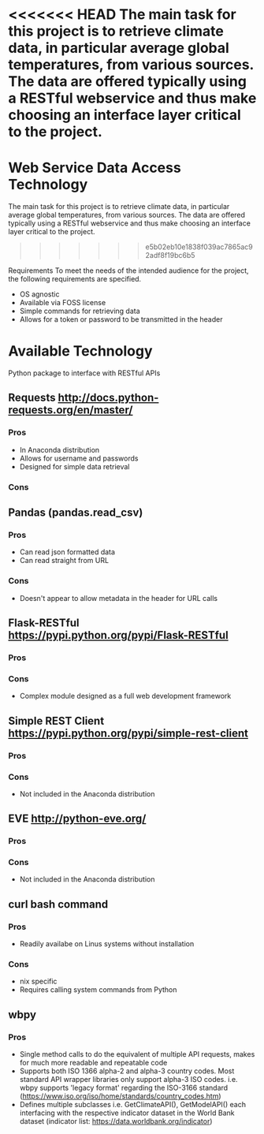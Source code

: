 <<<<<<< HEAD
The main task for this project is to retrieve climate data, in particular average global temperatures, from various sources. The data are offered typically using a RESTful webservice and thus make choosing an interface layer critical to the project.
=======
# Web Service Data Access Technology
The main task for this project is to retrieve climate data, in particular average global temperatures, from various sources. The data are offered typically using a RESTful webservice and thus make choosing an interface layer critical to the project.
>>>>>>> e5b02eb10e1838f039ac7865ac92adf8f19bc6b5

Requirements
To meet the needs of the intended audience for the project, the following requirements are specified.
* OS agnostic
* Available via FOSS license
* Simple commands for retrieving data
* Allows for a token or password to be transmitted in the header

# Available Technology
Python package to interface with RESTful APIs
## Requests http://docs.python-requests.org/en/master/
### Pros
* In Anaconda distribution
* Allows for username and passwords
* Designed for simple data retrieval
### Cons

## Pandas (pandas.read_csv)
### Pros
* Can read json formatted data
* Can read straight from URL
### Cons
* Doesn't appear to allow metadata in the header for URL calls


## Flask-RESTful https://pypi.python.org/pypi/Flask-RESTful
### Pros
### Cons
* Complex module designed as a full web development framework

## Simple REST Client https://pypi.python.org/pypi/simple-rest-client
### Pros
### Cons
* Not included in the Anaconda distribution

## EVE http://python-eve.org/
### Pros
### Cons
* Not included in the Anaconda distribution

## curl bash command
### Pros
* Readily availabe on Linus systems without installation
### Cons
* nix specific
* Requires calling system commands from Python


## wbpy
### Pros
* Single method calls to do the equivalent of multiple API requests, makes for much more readable and repeatable code
* Supports both ISO 1366 alpha-2 and alpha-3 country codes. Most standard API wrapper libraries only support alpha-3 ISO codes. i.e. wbpy supports 'legacy format' regarding the ISO-3166 standard (https://www.iso.org/iso/home/standards/country_codes.htm)
* Defines multiple subclasses i.e. GetClimateAPI(), GetModelAPI() each interfacing with the respective indicator dataset in the World Bank dataset (indicator list: https://data.worldbank.org/indicator)
